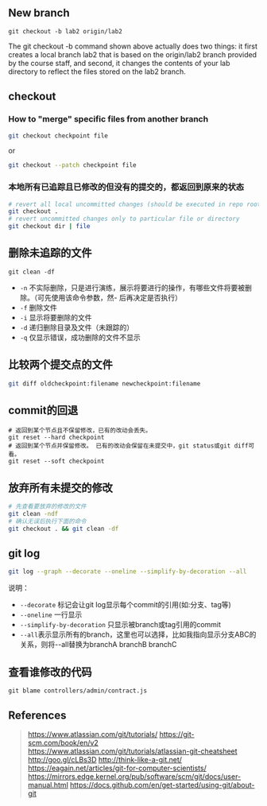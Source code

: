 ## New branch
```
git checkout -b lab2 origin/lab2
```
The git checkout -b command shown above actually does two things: it first creates a local branch lab2 that is based on the origin/lab2 branch provided by the course staff, and second, it changes the contents of your lab directory to reflect the files stored on the lab2 branch. 

## checkout
### How to "merge" specific files from another branch
```bash
git checkout checkpoint file
```
or
```bash
git checkout --patch checkpoint file
```

### 本地所有已追踪且已修改的但没有的提交的，都返回到原来的状态
```bash
# revert all local uncommitted changes (should be executed in repo root):
git checkout .
# revert uncommitted changes only to particular file or directory
git checkout dir | file
```

## 删除未追踪的文件
```
git clean -df
```	
- `-n` 不实际删除，只是进行演练，展示将要进行的操作，有哪些文件将要被删除。（可先使用该命令参数，然- 后再决定是否执行）
- `-f` 删除文件
- `-i` 显示将要删除的文件
- `-d` 递归删除目录及文件（未跟踪的）
- `-q` 仅显示错误，成功删除的文件不显示



## 比较两个提交点的文件
```bash
git diff oldcheckpoint:filename newcheckpoint:filename
```

## commit的回退
```
# 返回到某个节点且不保留修改，已有的改动会丢失。
git reset --hard checkpoint 
# 返回到某个节点并保留修改。 已有的改动会保留在未提交中，git status或git diff可看。
git reset --soft checkpoint
```

## 放弃所有未提交的修改
```bash
# 先查看要放弃的修改的文件
git clean -ndf
# 确认无误后执行下面的命令
git checkout . && git clean -df
```


## git log
```bash
git log --graph --decorate --oneline --simplify-by-decoration --all
```
说明：  
- `--decorate` 标记会让git log显示每个commit的引用(如:分支、tag等)
- `--oneline` 一行显示
- `--simplify-by-decoration` 只显示被branch或tag引用的commit
- `--all`表示显示所有的branch，这里也可以选择，比如我指向显示分支ABC的关系，则将--all替换为branchA branchB branchC

## 查看谁修改的代码
```
git blame controllers/admin/contract.js 
```

## References
>https://www.atlassian.com/git/tutorials/
>https://git-scm.com/book/en/v2
>https://www.atlassian.com/git/tutorials/atlassian-git-cheatsheet
>http://goo.gl/cLBs3D
>http://think-like-a-git.net/
>https://eagain.net/articles/git-for-computer-scientists/
>https://mirrors.edge.kernel.org/pub/software/scm/git/docs/user-manual.html
>https://docs.github.com/en/get-started/using-git/about-git
